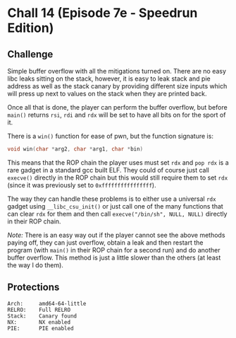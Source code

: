 # Chall 14 (Episode 7e - Speedrun Edition)

## Challenge

Simple buffer overflow with all the mitigations turned on. There are no easy libc
leaks sitting on the stack, however, it is easy to leak stack and pie address as
well as the stack canary by providing different size inputs which will press up
next to values on the stack when they are printed back.

Once all that is done, the player can perform the buffer overflow, but before
`main()` returns `rsi`, `rdi` and `rdx` will be set to have all bits on for the
sport of it.

There is a `win()` function for ease of pwn, but the function signature is:
```c
void win(char *arg2, char *arg1, char *bin)
```

This means that the ROP chain the player uses must set `rdx` and `pop rdx` is a
rare gadget in a standard gcc built ELF. They could of course just call `execve()`
directly in the ROP chain but this would still require them to set `rdx` (since it
was previously set to `0xffffffffffffffff`).

The way they can handle these problems is to either use a universal `rdx` gadget
using `__libc_csu_init()` or just call one of the many functions that can clear
`rdx` for them and then call `execve("/bin/sh", NULL, NULL)` directly in their ROP
chain.

*Note:* There is an easy way out if the player cannot see the above methods paying
off, they can just overflow, obtain a leak and then restart the program (with `main()`
in their ROP chain for a second run) and do another buffer overflow. This method is
just a little slower than the others (at least the way I do them).

## Protections

```
Arch:     amd64-64-little
RELRO:    Full RELRO
Stack:    Canary found
NX:       NX enabled
PIE:      PIE enabled
```